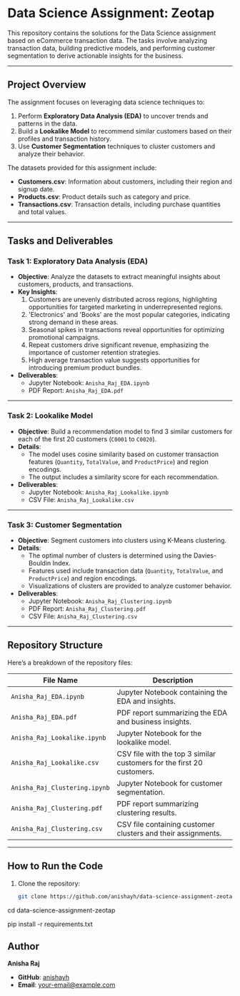 # Data Science Assignment: Zeotap

This repository contains the solutions for the Data Science assignment based on eCommerce transaction data. The tasks involve analyzing transaction data, building predictive models, and performing customer segmentation to derive actionable insights for the business.

---

## Project Overview
The assignment focuses on leveraging data science techniques to:
1. Perform **Exploratory Data Analysis (EDA)** to uncover trends and patterns in the data.
2. Build a **Lookalike Model** to recommend similar customers based on their profiles and transaction history.
3. Use **Customer Segmentation** techniques to cluster customers and analyze their behavior.

The datasets provided for this assignment include:
- **Customers.csv**: Information about customers, including their region and signup date.
- **Products.csv**: Product details such as category and price.
- **Transactions.csv**: Transaction details, including purchase quantities and total values.

---

## Tasks and Deliverables

### Task 1: Exploratory Data Analysis (EDA)
- **Objective**: Analyze the datasets to extract meaningful insights about customers, products, and transactions.
- **Key Insights**:
  1. Customers are unevenly distributed across regions, highlighting opportunities for targeted marketing in underrepresented regions.
  2. 'Electronics' and 'Books' are the most popular categories, indicating strong demand in these areas.
  3. Seasonal spikes in transactions reveal opportunities for optimizing promotional campaigns.
  4. Repeat customers drive significant revenue, emphasizing the importance of customer retention strategies.
  5. High average transaction value suggests opportunities for introducing premium product bundles.
- **Deliverables**:
  - Jupyter Notebook: `Anisha_Raj_EDA.ipynb`
  - PDF Report: `Anisha_Raj_EDA.pdf`

---

### Task 2: Lookalike Model
- **Objective**: Build a recommendation model to find 3 similar customers for each of the first 20 customers (`C0001` to `C0020`).
- **Details**:
  - The model uses cosine similarity based on customer transaction features (`Quantity`, `TotalValue`, and `ProductPrice`) and region encodings.
  - The output includes a similarity score for each recommendation.
- **Deliverables**:
  - Jupyter Notebook: `Anisha_Raj_Lookalike.ipynb`
  - CSV File: `Anisha_Raj_Lookalike.csv`

---

### Task 3: Customer Segmentation
- **Objective**: Segment customers into clusters using K-Means clustering.
- **Details**:
  - The optimal number of clusters is determined using the Davies-Bouldin Index.
  - Features used include transaction data (`Quantity`, `TotalValue`, and `ProductPrice`) and region encodings.
  - Visualizations of clusters are provided to analyze customer behavior.
- **Deliverables**:
  - Jupyter Notebook: `Anisha_Raj_Clustering.ipynb`
  - PDF Report: `Anisha_Raj_Clustering.pdf`
  - CSV File: `Anisha_Raj_Clustering.csv`

---

## Repository Structure
Here’s a breakdown of the repository files:

| File Name                     | Description                                                    |
|-------------------------------|----------------------------------------------------------------|
| `Anisha_Raj_EDA.ipynb`        | Jupyter Notebook containing the EDA and insights.             |
| `Anisha_Raj_EDA.pdf`          | PDF report summarizing the EDA and business insights.         |
| `Anisha_Raj_Lookalike.ipynb`  | Jupyter Notebook for the lookalike model.                     |
| `Anisha_Raj_Lookalike.csv`    | CSV file with the top 3 similar customers for the first 20 customers. |
| `Anisha_Raj_Clustering.ipynb` | Jupyter Notebook for customer segmentation.                   |
| `Anisha_Raj_Clustering.pdf`   | PDF report summarizing clustering results.                    |
| `Anisha_Raj_Clustering.csv`   | CSV file containing customer clusters and their assignments.  |

---

## How to Run the Code
1. Clone the repository:
   ```bash
   git clone https://github.com/anishayh/data-science-assignment-zeotap.git

cd data-science-assignment-zeotap

pip install -r requirements.txt


## Author
**Anisha Raj**  
- **GitHub**: [anishayh](https://github.com/anishayh)  
- **Email**: your-email@example.com




   
